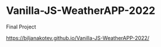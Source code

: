 # Vanilla-JS-WeatherAPP-2022
 Final Project
 
 https://biljanakotev.github.io/Vanilla-JS-WeatherAPP-2022/
